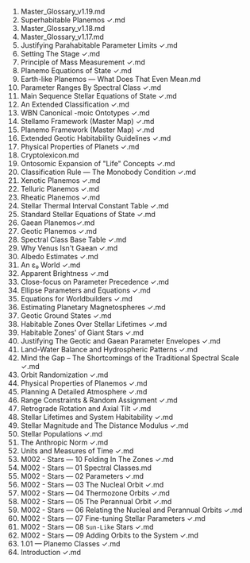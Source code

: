 1. Master_Glossary_v1.19.md
2. Superhabitable Planemos ✓.md
3. Master_Glossary_v1.18.md
4. Master_Glossary_v1.17.md
5. Justifying Parahabitable Parameter Limits ✓.md
6. Setting The Stage ✓.md
7. Principle of Mass Measurement ✓.md
8. Planemo Equations of State ✓.md
9. Earth-like Planemos — What Does That Even Mean.md
10. Parameter Ranges By Spectral Class ✓.md
11. Main Sequence Stellar Equations of State ✓.md
12. An Extended Classification ✓.md
13. WBN Canonical -moic Ontotypes ✓.md
14. Stellamo Framework (Master Map) ✓.md
15. Planemo Framework (Master Map) ✓.md
16. Extended Geotic Habitability Guidelines ✓.md
17. Physical Properties of Planets ✓.md
18. Cryptolexicon.md
19. Ontosomic Expansion of "Life" Concepts ✓.md
20. Classification Rule — The Monobody Condition ✓.md
21. Xenotic Planemos ✓.md
22. Telluric Planemos ✓.md
23. Rheatic Planemos ✓.md
24. Stellar Thermal Interval Constant Table ✓.md
25. Standard Stellar Equations of State ✓.md
26. Gaean Planemos✓.md
27. Geotic Planemos ✓.md
28. Spectral Class Base Table ✓.md
29. Why Venus Isn't Gaean ✓.md
30. Albedo Estimates ✓.md
31. An ε₀ World ✓.md
32. Apparent Brightness ✓.md
33. Close-focus on Parameter Precedence ✓.md
34. Ellipse Parameters and Equations ✓.md
35. Equations for Worldbuilders ✓.md
36. Estimating Planetary Magnetospheres ✓.md
37. Geotic Ground States ✓.md
38. Habitable Zones Over Stellar Lifetimes ✓.md
39. Habitable Zones' of Giant Stars ✓.md
40. Justifying The Geotic and Gaean Parameter Envelopes ✓.md
41. Land-Water Balance and Hydrospheric Patterns ✓.md
42. Mind the Gap – The Shortcomings of the Traditional Spectral Scale ✓.md
43. Orbit Randomization ✓.md
44. Physical Properties of Planemos ✓.md
45. Planning A Detailed Atmosphere ✓.md
46. Range Constraints & Random Assignment ✓.md
47. Retrograde Rotation and Axial Tilt ✓.md
48. Stellar Lifetimes and System Habitability ✓.md
49. Stellar Magnitude and The Distance Modulus ✓.md
50. Stellar Populations ✓.md
51. The Anthropic Norm ✓.md
52. Units and Measures of Time ✓.md
53. M002 - Stars — 10 Folding In The Zones ✓.md
54. M002 - Stars — 01 Spectral Classes.md
55. M002 - Stars — 02 Parameters ✓.md
56. M002 - Stars — 03 The Nucleal Orbit ✓.md
57. M002 - Stars — 04 Thermozone Orbits ✓.md
58. M002 - Stars — 05 The Perannual Orbit ✓.md
59. M002 - Stars — 06 Relating the Nucleal and Perannual Orbits ✓.md
60. M002 - Stars — 07 Fine-tuning Stellar Parameters ✓.md
61. M002 - Stars — 08 `Sun-Like` Stars ✓.md
62. M002 - Stars — 09 Adding Orbits to the System ✓.md
63. 1.01 — Planemo Classes ✓.md
64. Introduction ✓.md